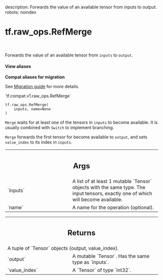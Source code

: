 description: Forwards the value of an available tensor from inputs to output.
robots: noindex

# tf.raw_ops.RefMerge

<!-- Insert buttons and diff -->

<table class="tfo-notebook-buttons tfo-api nocontent" align="left">

</table>



Forwards the value of an available tensor from `inputs` to `output`.


<section class="expandable">
  <h4 class="showalways">View aliases</h4>
  <p>
<b>Compat aliases for migration</b>
<p>See
<a href="https://www.tensorflow.org/guide/migrate">Migration guide</a> for
more details.</p>
<p>`tf.compat.v1.raw_ops.RefMerge`</p>
</p>
</section>

<pre class="devsite-click-to-copy prettyprint lang-py tfo-signature-link">
<code>tf.raw_ops.RefMerge(
    inputs, name=None
)
</code></pre>



<!-- Placeholder for "Used in" -->

`Merge` waits for at least one of the tensors in `inputs` to become available.
It is usually combined with `Switch` to implement branching.

`Merge` forwards the first tensor for become available to `output`, and sets
`value_index` to its index in `inputs`.

<!-- Tabular view -->
 <table class="responsive fixed orange">
<colgroup><col width="214px"><col></colgroup>
<tr><th colspan="2"><h2 class="add-link">Args</h2></th></tr>

<tr>
<td>
`inputs`<a id="inputs"></a>
</td>
<td>
A list of at least 1 mutable `Tensor` objects with the same type.
The input tensors, exactly one of which will become available.
</td>
</tr><tr>
<td>
`name`<a id="name"></a>
</td>
<td>
A name for the operation (optional).
</td>
</tr>
</table>



<!-- Tabular view -->
 <table class="responsive fixed orange">
<colgroup><col width="214px"><col></colgroup>
<tr><th colspan="2"><h2 class="add-link">Returns</h2></th></tr>
<tr class="alt">
<td colspan="2">
A tuple of `Tensor` objects (output, value_index).
</td>
</tr>
<tr>
<td>
`output`<a id="output"></a>
</td>
<td>
A mutable `Tensor`. Has the same type as `inputs`.
</td>
</tr><tr>
<td>
`value_index`<a id="value_index"></a>
</td>
<td>
A `Tensor` of type `int32`.
</td>
</tr>
</table>

